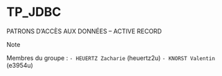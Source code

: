 # TP_JDBC
PATRONS D’ACCÈS AUX DONNÉES – ACTIVE RECORD

> [!NOTE]
> Membres du groupe :
> ``- HEUERTZ Zacharie`` (heuertz2u)
> ``- KNORST Valentin`` (e3954u)


